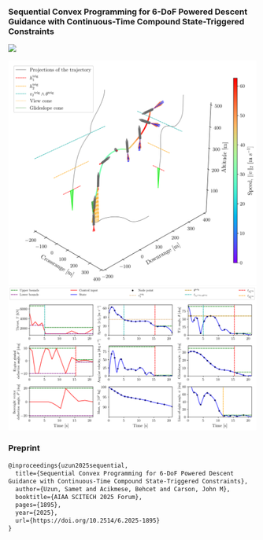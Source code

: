 ### Sequential Convex Programming for 6-DoF Powered Descent Guidance with Continuous-Time Compound State-Triggered Constraints

![](sim/rocket_landing.gif)

![](rl_pos.png)
![](rl_oth.png)

### Preprint

```
@inproceedings{uzun2025sequential,
  title={Sequential Convex Programming for 6-DoF Powered Descent Guidance with Continuous-Time Compound State-Triggered Constraints},
  author={Uzun, Samet and Acikmese, Behcet and Carson, John M},
  booktitle={AIAA SCITECH 2025 Forum},
  pages={1895},
  year={2025},
  url={https://doi.org/10.2514/6.2025-1895}
}
```
